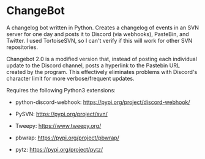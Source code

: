 # ChangeBot
A changelog bot written in Python. Creates a changelog of events in an SVN server for one day and posts it to Discord (via webhooks), PasteBin, and Twitter. I used TortoiseSVN, so I can't verify if this will work for other SVN repositories.

Changebot 2.0 is a modified version that, instead of posting each individual update to the Discord channel, posts a hyperlink to the Pastebin URL created by the program. This effectively eliminates problems with Discord's character limit for more verbose/frequent updates.

Requires the following Python3 extensions:

* python-discord-webhook: https://pypi.org/project/discord-webhook/

* PySVN: https://pypi.org/project/svn/

* Tweepy: https://www.tweepy.org/

* pbwrap: https://pypi.org/project/pbwrap/

* pytz: https://pypi.org/project/pytz/
